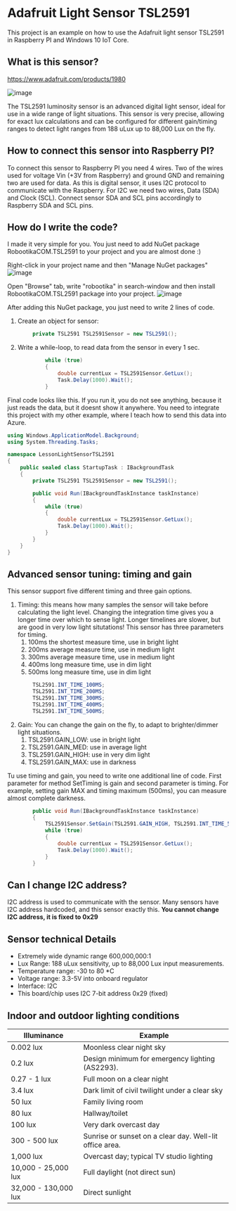 # Adafruit Light Sensor TSL2591
This project is an example on how to use the Adafruit light sensor TSL2591 in Raspberry PI and Windows 10 IoT Core.

## What is this sensor?
https://www.adafruit.com/products/1980

![image](https://cloud.githubusercontent.com/assets/13704023/22854428/2092a836-f077-11e6-9ec5-2808ea62d6fc.png)

The TSL2591 luminosity sensor is an advanced digital light sensor, ideal for use in a wide range of light situations. 
This sensor is very precise, allowing for exact lux calculations and can be configured for different gain/timing ranges 
to detect light ranges from 188 uLux up to 88,000 Lux on the fly.

## How to connect this sensor into Raspberry PI?
To connect this sensor to Raspberry PI you need 4 wires. Two of the wires used for voltage Vin (+3V from Raspberry) and ground GND and remaining two are used for data. 
As this is digital sensor, it uses I2C protocol to communicate with the Raspberry. For I2C we need two wires, Data (SDA) and Clock (SCL).
Connect sensor SDA and SCL pins accordingly to Raspberry SDA and SCL pins. 

## How do I write the code?
I made it very simple for you. You just need to add NuGet package RobootikaCOM.TSL2591 to your project and you are almost done :)

Right-click in your project name and then "Manage NuGet packages"
![image](https://cloud.githubusercontent.com/assets/13704023/22802711/964f83d6-ef1a-11e6-9e7e-398257c2eda0.png)

Open "Browse" tab, write "robootika" in search-window and then install RobootikaCOM.TSL2591 package into your project.
![image](https://cloud.githubusercontent.com/assets/13704023/22802827/0ba11ed8-ef1b-11e6-8f46-64a8bf8fd432.png)

After adding this NuGet package, you just need to write 2 lines of code.

1. Create an object for sensor: 
````C#
        private TSL2591 TSL2591Sensor = new TSL2591();
````

2. Write a while-loop, to read data from the sensor in every 1 sec.
````C#
            while (true)
            {
                double currentLux = TSL2591Sensor.GetLux();
                Task.Delay(1000).Wait();
            }
````

Final code looks like this. 
If you run it, you do not see anything, because it just reads the data, but it doesnt show it anywhere.
You need to integrate this project with my other example, where I teach how to send this data into Azure.

````C#
using Windows.ApplicationModel.Background;
using System.Threading.Tasks;

namespace LessonLightSensorTSL2591
{
    public sealed class StartupTask : IBackgroundTask
    {
        private TSL2591 TSL2591Sensor = new TSL2591();

        public void Run(IBackgroundTaskInstance taskInstance)
        {
            while (true)
            {
                double currentLux = TSL2591Sensor.GetLux();
                Task.Delay(1000).Wait();
            }
        }
    }
}
````

## Advanced sensor tuning: timing and gain
This sensor support five different timing and three gain options. 

1. Timing: this means how many samples the sensor will take before calculating the light level.
Changing the integration time gives you a longer time over which to sense light. Longer timelines are slower, but are good in very low light situtations!
This sensor has three parameters for timing. 
   1. 100ms the shortest measure time, use in bright light
   2. 200ms average measure time, use in medium light
   3. 300ms average measure time, use in medium light
   4. 400ms long measure time, use in dim light
   5. 500ms long measure time, use in dim light
````C#
        TSL2591.INT_TIME_100MS;
        TSL2591.INT_TIME_200MS;
        TSL2591.INT_TIME_300MS;
        TSL2591.INT_TIME_400MS;
        TSL2591.INT_TIME_500MS;
````
2. Gain: You can change the gain on the fly, to adapt to brighter/dimmer light situations. 
   1. TSL2591.GAIN_LOW: use in bright light
   2. TSL2591.GAIN_MED: use in average light
   3. TSL2591.GAIN_HIGH: use in very dim light
   4. TSL2591.GAIN_MAX: use in darkness

Tu use timing and gain, you need to write one additional line of code. First parameter for method SetTiming is gain and second parameter is timing. 
For example, setting gain MAX and timing maximum (500ms), you can measure almost complete darkness.
````C#
        public void Run(IBackgroundTaskInstance taskInstance)
        {
            TSL2591Sensor.SetGain(TSL2591.GAIN_HIGH, TSL2591.INT_TIME_500MS);
            while (true)
            {
                double currentLux = TSL2591Sensor.GetLux();
                Task.Delay(1000).Wait();
            }
        }
````
## Can I change I2C address?
I2C address is used to communicate with the sensor. Many sensors have I2C address hardcoded, and this sensor exactly this.
**You cannot change I2C address, it is fixed to 0x29**

## Sensor technical Details

* Extremely wide dynamic range 600,000,000:1
* Lux Range: 188 uLux sensitivity, up to 88,000 Lux input measurements.
* Temperature range: -30 to 80 *C
* Voltage range: 3.3-5V into onboard regulator
* Interface: I2C
* This board/chip uses I2C 7-bit address 0x29 (fixed)


## Indoor and outdoor lighting conditions

Illuminance | Example
--- | --- 
0.002 lux | Moonless clear night sky
0.2 lux | Design minimum for emergency lighting (AS2293).
0.27 - 1 lux | Full moon on a clear night
3.4 lux | Dark limit of civil twilight under a clear sky
50 lux | Family living room
80 lux | Hallway/toilet
100 lux | Very dark overcast day
300 - 500 lux | Sunrise or sunset on a clear day. Well-lit office area.
1,000 lux | Overcast day; typical TV studio lighting
10,000 - 25,000 lux | Full daylight (not direct sun)
32,000 - 130,000 lux | Direct sunlight
